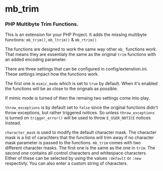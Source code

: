 # mb_trim
### PHP Multibyte Trim Functions.

This is an extension for your PHP Project.
It adds the missing multibyte functions:
`mb_trim()`, `mb_ltrim()` & `mb_rtrim()`

The functions are designed to work the same way other `mb_` functions work.
That means they are essentialy the same as the original `trim` functions with
an added encoding parameter.

There are three settings that can be configured in config/extenstion.ini.
These settings impact how the functions work.

The first one is `mimic_mode` which is set to `true` by default.
When it's enabled the functions will be as close to the orignals as possible.

If mimic mode is turned of then the remaing two settings come into play.

`throw_exceptions` is by default set to `false` since the original functions
didn't throw exceptions, but rather triggered notices.
So unless `throw_exceptions` is turned on `trigger_error()` will be used to
throw `E_USER_NOTICE` notices instead.

`character_mask` is used to modify the default character mask.
The character mask is a list of carachters that the functions will trim away if 
no character mask parameter is passed to the functions. `mb_trim` comes with two
different character masks. The first one is the same as the one in `trim`. The
second one contains all control characters and whitespace characters. Either of
these can be selected by using the values `:default` or `:new` respectivly. You
can also enter a custom string of characters.
